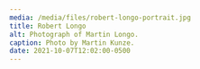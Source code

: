 ```yaml
---
media: /media/files/robert-longo-portrait.jpg
title: Robert Longo
alt: Photograph of Martin Longo.
caption: Photo by Martin Kunze.
date: 2021-10-07T12:02:00-0500
---
```

